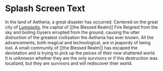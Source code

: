 # Splash Screen Text
In the land of Aetheria, a great disaster has occurred. Centered on the great city of [Lumopolis](../World/Locations/Solaris/Old-World/The-Blessed-Relm/Lumopolis.md), the captial of [[the Blessed Realm]] Fire Reigned from the sky and boiling Gysers errupted from the ground. causing the utter distruction of the greatest civilization the Aetheria has ever known. All the advancements, both magical and technological, are in jeapordy of being lost. A small community of [[the Blessed Realm]] has escaped the devistation and is trying to pick up the peices of their now shattered world. It is unknowsn whether they are the only survivors or if this destruction was localized, but they are survivors and will rediscover thier world.